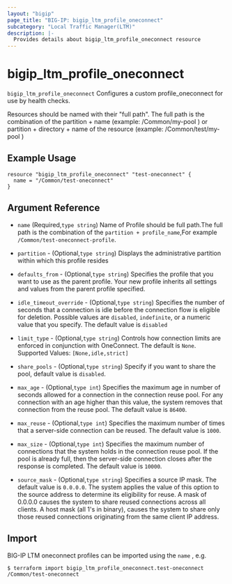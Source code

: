 ```yaml
---
layout: "bigip"
page_title: "BIG-IP: bigip_ltm_profile_oneconnect"
subcategory: "Local Traffic Manager(LTM)"
description: |-
  Provides details about bigip_ltm_profile_oneconnect resource
---
```


# bigip\_ltm\_profile_oneconnect

`bigip_ltm_profile_oneconnect` Configures a custom profile_oneconnect for use by health checks.

Resources should be named with their "full path". The full path is the combination of the partition + name (example: /Common/my-pool ) or  partition + directory + name of the resource  (example: /Common/test/my-pool )

## Example Usage


```hcl
resource "bigip_ltm_profile_oneconnect" "test-oneconnect" {
  name = "/Common/test-oneconnect"
}

```      

## Argument Reference

* `name` (Required,`type string`) Name of Profile should be full path.The full path is the combination of the `partition + profile_name`,For example `/Common/test-oneconnect-profile`.

* `partition` - (Optional,`type string`) Displays the administrative partition within which this profile resides

* `defaults_from` - (Optional,`type string`) Specifies the profile that you want to use as the parent profile. Your new profile inherits all settings and values from the parent profile specified.

* `idle_timeout_override` - (Optional,`type string`) Specifies the number of seconds that a connection is idle before the connection flow is eligible for deletion. Possible values are `disabled`, `indefinite`, or a numeric value that you specify. The default value is `disabled`

* `limit_type` - (Optional,`type string`) Controls how connection limits are enforced in conjunction with OneConnect. The default is `None`. Supported Values: `[None,idle,strict]`

* `share_pools` - (Optional,`type string`) Specify if you want to share the pool, default value is `disabled`.

* `max_age` - (Optional,`type int`) Specifies the maximum age in number of seconds allowed for a connection in the connection reuse pool. For any connection with an age higher than this value, the system removes that connection from the reuse pool. The default value is `86400`.

* `max_reuse` - (Optional,`type int`) Specifies the maximum number of times that a server-side connection can be reused. The default value is `1000`.

* `max_size` - (Optional,`type int`) Specifies the maximum number of connections that the system holds in the connection reuse pool. If the pool is already full, then the server-side connection closes after the response is completed. The default value is `10000`.

* `source_mask` - (Optional,`type string`) Specifies a source IP mask. The default value is `0.0.0.0`. The system applies the value of this option to the source address to determine its eligibility for reuse. A mask of 0.0.0.0 causes the system to share reused connections across all clients. A host mask (all 1's in binary), causes the system to share only those reused connections originating from the same client IP address.


## Import

BIG-IP LTM oneconnect profiles can be imported using the `name` , e.g.

```
$ terraform import bigip_ltm_profile_oneconnect.test-oneconnect /Common/test-oneconnect
```
